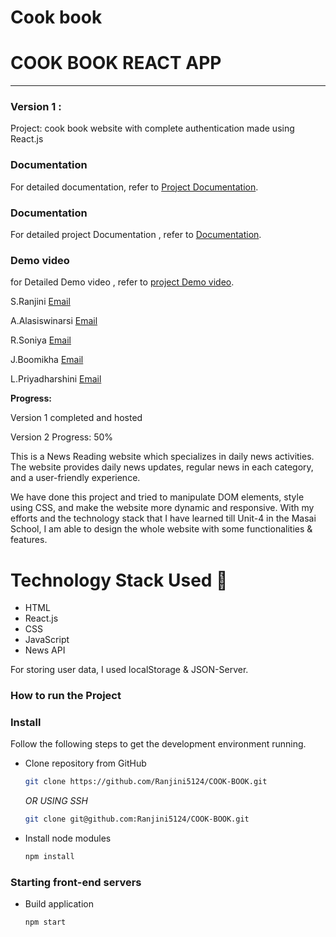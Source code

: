 # Cook book

# COOK BOOK REACT APP

-----
### Version 1 : 
Project: cook book website with complete authentication made using React.js
### Documentation
For detailed documentation, refer to [Project Documentation](https://drive.google.com/drive/folders/1aqu9_T4WtfL1NzT_Up6bHCvvAH-pjdnh?usp=drive_link).

### Documentation
For detailed project Documentation , refer to [Documentation](https://docs.google.com/document/d/1_bf7cgsnMqb0FNlg_jjAI8FQGQdgZNrH/edit?usp=drive_link&ouid=100983759645222479912&rtpof=true&sd=true).
### Demo video
for Detailed Demo video , refer to [project Demo video](https://drive.google.com/file/d/1UzPLurwypCMZQa2-_iJZEPi9PTntZwlA/view?usp=drive_link).

S.Ranjini
[Email](ranjini0353@gmail.com)

A.Alasiswinarsi
[Email](alasiswinarasi@gmail.com)

R.Soniya
[Email](soniyaaa2005@gmail.com)

J.Boomikha
[Email](boomikhavertimaran@gmail.com)

L.Priyadharshini
[Email](loganathanlogu695@gmail.com)

**Progress:**

Version 1 completed and hosted

Version 2 Progress: 50%

This is a News Reading website which specializes in daily news activities. The website provides daily news updates, regular news in each category, and a user-friendly experience.

We have done this project and tried to manipulate DOM elements, style using CSS, and make the website more dynamic and responsive. With my efforts and the technology stack that I have learned till Unit-4 in the Masai School, I am able to design the whole website with some functionalities & features.

# Technology Stack Used 🌟
* HTML
* React.js
* CSS
* JavaScript
* News API

For storing user data, I used localStorage & JSON-Server.

### How to run the Project
### Install

Follow the following steps to get the development environment running.

* Clone repository from GitHub

  ```bash
  git clone https://github.com/Ranjini5124/COOK-BOOK.git
  ```

   _OR USING SSH_

  ```bash
  git clone git@github.com:Ranjini5124/COOK-BOOK.git
  ```

* Install node modules

   ```bash
   npm install
   ```

### Starting front-end servers

* Build application

  ```bash
  npm start
  ```


